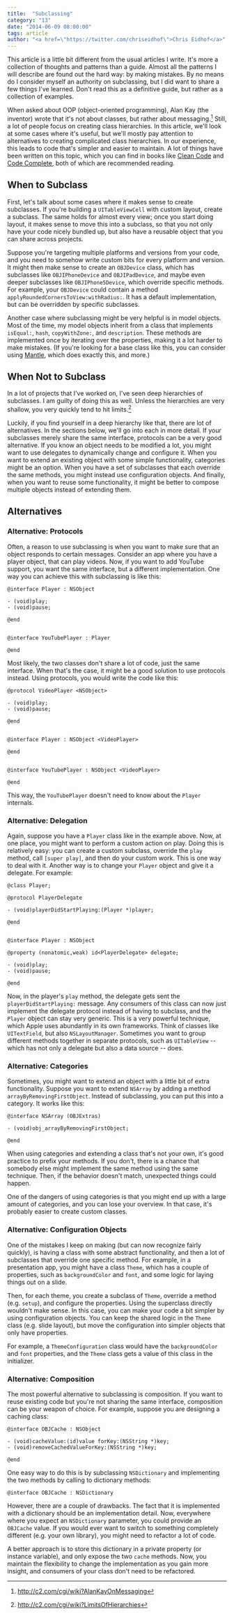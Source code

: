 ```yaml
---
title:  "Subclassing"
category: "13"
date: "2014-06-09 08:00:00"
tags: article
author: "<a href=\"https://twitter.com/chriseidhof\">Chris Eidhof</a>"
---
```


This article is a little bit different from the usual articles I write. It's more a collection of thoughts and patterns than a guide. Almost all the patterns I will describe are found out the hard way: by making mistakes. By no means do I consider myself an authority on subclassing, but I did want to share a few things I've learned. Don't read this as a definitive guide, but rather as a collection of examples.

When asked about OOP (object-oriented programming), Alan Kay (the inventor) wrote that it's not about classes, but rather about messaging.[^1] Still, a lot of people focus on creating class hierarchies. In this article, we'll look at some cases where it's useful, but we'll mostly pay attention to alternatives to creating complicated class hierarchies. In our experience, this leads to code that's simpler and easier to maintain. A lot of things have been written on this topic, which you can find in books like [Clean Code](http://www.amazon.com/Clean-Code-Handbook-Software-Craftsmanship/dp/0132350882) and [Code Complete](http://www.amazon.com/Code-Complete-Practical-Handbook-Construction/dp/0735619670), both of which are recommended reading.

[^1]: http://c2.com/cgi/wiki?AlanKayOnMessaging


## When to Subclass

First, let's talk about some cases where it makes sense to create subclasses. If you're building a `UITableViewCell` with custom layout, create a subclass. The same holds for almost every view; once you start doing layout, it makes sense to move this into a subclass, so that you not only have your code nicely bundled up, but also have a reusable object that you can share across projects.

Suppose you're targeting multiple platforms and versions from your code, and you need to somehow write custom bits for every platform and version. It might then make sense to create an `OBJDevice` class, which has subclasses like `OBJIPhoneDevice` and `OBJIPadDevice`, and maybe even deeper subclasses like `OBJIPhone5Device`, which override specific methods. For example, your `OBJDevice` could contain a method `applyRoundedCornersToView:withRadius:`. It has a default implementation, but can be overridden by specific subclasses.

Another case where subclassing might be very helpful is in model objects. Most of the time, my model objects inherit from a class that implements `isEqual:`, `hash`, `copyWithZone:`, and `description`. These methods are implemented once by iterating over the properties, making it a lot harder to make mistakes. (If you're looking for a base class like this, you can consider using [Mantle](https://github.com/mantle/mantle), which does exactly this, and more.)

## When Not to Subclass

In a lot of projects that I've worked on, I've seen deep hierarchies of subclasses. I am guilty of doing this as well. Unless the hierarchies are very shallow, you very quickly tend to hit limits.[^2] 

Luckily, if you find yourself in a deep hierarchy like that, there are lot of alternatives. In the sections below, we'll go into each in more detail. If your subclasses merely share the same interface, protocols can be a very good alternative. If you know an object needs to be modified a lot, you might want to use delegates to dynamically change and configure it. When you want to extend an existing object with some simple functionality, categories might be an option. When you have a set of subclasses that each override the same methods, you might instead use configuration objects. And finally, when you want to reuse some functionality, it might be better to compose multiple objects instead of extending them.

[^2]: http://c2.com/cgi/wiki?LimitsOfHierarchies

## Alternatives

### Alternative: Protocols

Often, a reason to use subclassing is when you want to make sure that an object responds to certain messages. Consider an app where you have a player object, that can play videos. Now, if you want to add YouTube support, you want the same interface, but a different implementation. One way you can achieve this with subclassing is like this:

    @interface Player : NSObject

    - (void)play;
    - (void)pause;

    @end


    @interface YouTubePlayer : Player

    @end


Most likely, the two classes don't share a lot of code, just the same interface. When that's the case, it might be a good solution to use protocols instead. Using protocols, you would write the code like this:

    @protocol VideoPlayer <NSObject>

    - (void)play;
    - (void)pause;

    @end


    @interface Player : NSObject <VideoPlayer>

    @end


    @interface YouTubePlayer : NSObject <VideoPlayer>

    @end

This way, the `YouTubePlayer` doesn't need to know about the `Player` internals.


### Alternative: Delegation

Again, suppose you have a `Player` class like in the example above. Now, at one place, you might want to perform a custom action on play. Doing this is relatively easy: you can create a custom subclass, override the `play` method, call `[super play]`, and then do your custom work. This is one way to deal with it. Another way is to change your `Player` object and give it a delegate. For example:

    @class Player;

    @protocol PlayerDelegate

    - (void)playerDidStartPlaying:(Player *)player;

    @end


    @interface Player : NSObject

    @property (nonatomic,weak) id<PlayerDelegate> delegate;

    - (void)play;
    - (void)pause;

    @end

Now, in the player's `play` method, the delegate gets sent the `playerDidStartPlaying:` message. Any consumers of this class can now just implement the delegate protocol instead of having to subclass, and the `Player` object can stay very generic. This is a very powerful technique, which Apple uses abundantly in its own frameworks. Think of classes like `UITextField`, but also `NSLayoutManager`. Sometimes you want to group different methods together in separate protocols, such as `UITableView` -- which has not only a delegate but also a data source -- does.


### Alternative: Categories

Sometimes, you might want to extend an object with a little bit of extra functionality. Suppose you want to extend `NSArray` by adding a method `arrayByRemovingFirstObject`. Instead of subclassing, you can put this into a category. It works like this:

    @interface NSArray (OBJExtras)

    - (void)obj_arrayByRemovingFirstObject;

    @end

When using categories and extending a class that's not your own, it's good practice to prefix your methods. If you don't, there is a chance that somebody else might implement the same method using the same technique. Then, if the behavior doesn't match, unexpected things could happen.

One of the dangers of using categories is that you might end up with a large amount of categories, and you can lose your overview. In that case, it's probably easier to create custom classes.


### Alternative: Configuration Objects

One of the mistakes I keep on making (but can now recognize fairly quickly), is having a class with some abstract functionality, and then a lot of subclasses that override one specific method. For example, in a presentation app, you might have a class `Theme`, which has a couple of properties, such as `backgroundColor` and `font`, and some logic for laying things out on a slide.

Then, for each theme, you create a subclass of `Theme`, override a method (e.g. `setup`), and configure the properties. Using the superclass directly wouldn't make sense. In this case, you can make your code a bit simpler by using configuration objects. You can keep the shared logic in the `Theme` class (e.g. slide layout), but move the configuration into simpler objects that only have properties.

For example, a `ThemeConfiguration` class would have the `backgroundColor` and `font` properties, and the `Theme` class gets a value of this class in the initializer.


### Alternative: Composition

The most powerful alternative to subclassing is composition. If you want to reuse existing code but you're not sharing the same interface, composition can be your weapon of choice. For example, suppose you are designing a caching class:

    @interface OBJCache : NSObject

    - (void)cacheValue:(id)value forKey:(NSString *)key;
    - (void)removeCachedValueForKey:(NSString *)key;

    @end

One easy way to do this is by subclassing `NSDictionary` and implementing the two methods by calling to dictionary methods: 

    @interface OBJCache : NSDictionary

However, there are a couple of drawbacks. The fact that it is implemented with a dictionary should be an implementation detail. Now, everywhere where you expect an `NSDictionary` parameter, you could provide an `OBJCache` value. If you would ever want to switch to something completely different (e.g. your own library), you might need to refactor a lot of code.

A better approach is to store this dictionary in a private property (or instance variable), and only expose the two `cache` methods. Now, you maintain the flexibility to change the implementation as you gain more insight, and consumers of your class don't need to be refactored.


